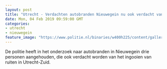 ```yaml
---
layout: post
title: "Utrecht - Verdachten autobranden Nieuwegein nu ook verdacht van stenengooien in Utrecht-Zuid"
date: Mon, 04 Feb 2019 09:59:00 GMT
categories: 
- utrecht 
- nieuwegein 
feature_image: "https://www.politie.nl/binaries/w400h225/content/gallery/politie/stockfotos/algemeen/aanhouding-van-een-verdachte-in-treinstation.jpg"
---
```


De politie heeft in het onderzoek naar autobranden in Nieuwegein drie personen aangehouden, die ook verdacht worden van het ingooien van ruiten in Utrecht-Zuid.
